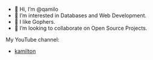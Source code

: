 - 👋 Hi, I’m @qamilo
- 👀 I’m interested in Databases and Web Development.
- 🌱 I like Gophers.
- 💞️ I’m looking to collaborate on Open Source Projects.

My YouTube channel:
- [kamilton](https://www.youtube.com/channel/UC3q7XzQ98yYKa54xQCBe-qg)

<!---
qamilo/qamilo is a ✨ special ✨ repository because its `README.md` (this file) appears on your GitHub profile.
You can click the Preview link to take a look at your changes.
--->
